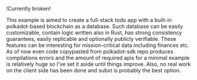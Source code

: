 !Currently broken!

This example is aimed to create a full-stack todo app with a built-in polkadot-based blockchain as a database. Such database can be easily customizable, contain logic written also in Rust, has strong consistency guarantees, easily replicable and optionally publicly verifiable. These features can be interesting for mission-critical data including finances etc. As of now even code copypasted from polkadot-sdk repo produces compilations errors and the amount of required apis for a minimal example is relatively huge so I've set it aside until things improve. Also, no real work on the client side has been done and subxt is probably the best option.